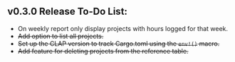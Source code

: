 ## v0.3.0 Release To-Do List:

* On weekly report only display projects with hours logged for that week.
* ~~Add option to list all projects.~~
* ~~Set up the CLAP version to track Cargo.toml using the `env!()` macro.~~
* ~~Add feature for deleting projects from the reference table.~~